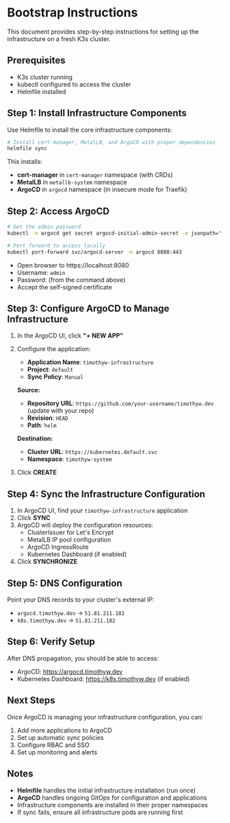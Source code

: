 # Bootstrap Instructions

This document provides step-by-step instructions for setting up the infrastructure on a fresh K3s cluster.

## Prerequisites

- K3s cluster running
- kubectl configured to access the cluster
- Helmfile installed

## Step 1: Install Infrastructure Components

Use Helmfile to install the core infrastructure components:

```bash
# Install cert-manager, MetalLB, and ArgoCD with proper dependencies
helmfile sync
```

This installs:
- **cert-manager** in `cert-manager` namespace (with CRDs)
- **MetalLB** in `metallb-system` namespace  
- **ArgoCD** in `argocd` namespace (in insecure mode for Traefik)

## Step 2: Access ArgoCD

```bash
# Get the admin password
kubectl -n argocd get secret argocd-initial-admin-secret -o jsonpath="{.data.password}" | base64 -d

# Port forward to access locally
kubectl port-forward svc/argocd-server -n argocd 8080:443
```

- Open browser to https://localhost:8080
- Username: `admin`
- Password: (from the command above)
- Accept the self-signed certificate

## Step 3: Configure ArgoCD to Manage Infrastructure

1. In the ArgoCD UI, click **"+ NEW APP"**
2. Configure the application:
   - **Application Name**: `timothyw-infrastructure`
   - **Project**: `default`
   - **Sync Policy**: `Manual`
   
   **Source:**
   - **Repository URL**: `https://github.com/your-username/timothyw.dev` (update with your repo)
   - **Revision**: `HEAD`
   - **Path**: `helm`
   
   **Destination:**
   - **Cluster URL**: `https://kubernetes.default.svc`
   - **Namespace**: `timothyw-system`

3. Click **CREATE**

## Step 4: Sync the Infrastructure Configuration

1. In ArgoCD UI, find your `timothyw-infrastructure` application
2. Click **SYNC**
3. ArgoCD will deploy the configuration resources:
   - ClusterIssuer for Let's Encrypt
   - MetalLB IP pool configuration
   - ArgoCD IngressRoute
   - Kubernetes Dashboard (if enabled)
4. Click **SYNCHRONIZE**

## Step 5: DNS Configuration

Point your DNS records to your cluster's external IP:
- `argocd.timothyw.dev` → `51.81.211.182`
- `k8s.timothyw.dev` → `51.81.211.182`

## Step 6: Verify Setup

After DNS propagation, you should be able to access:
- ArgoCD: https://argocd.timothyw.dev
- Kubernetes Dashboard: https://k8s.timothyw.dev (if enabled)

## Next Steps

Once ArgoCD is managing your infrastructure configuration, you can:
1. Add more applications to ArgoCD
2. Set up automatic sync policies
3. Configure RBAC and SSO
4. Set up monitoring and alerts

## Notes

- **Helmfile** handles the initial infrastructure installation (run once)
- **ArgoCD** handles ongoing GitOps for configuration and applications  
- Infrastructure components are installed in their proper namespaces
- If sync fails, ensure all infrastructure pods are running first